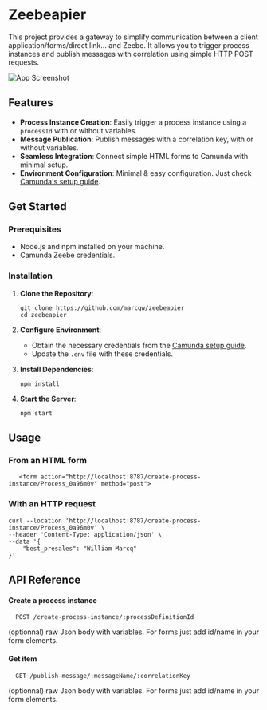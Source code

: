 
# Zeebeapier

This project provides a gateway to simplify communication between a client application/forms/direct link... and Zeebe. It allows you to trigger process instances and publish messages with correlation using simple HTTP POST requests.


![App Screenshot](https://i.ibb.co/Zyn04x7/Untitled.png)



## Features

- **Process Instance Creation**: Easily trigger a process instance using a `processId` with or without variables.
- **Message Publication**: Publish messages with a correlation key, with or without variables.
- **Seamless Integration**: Connect simple HTML forms to Camunda with minimal setup.
- **Environment Configuration**: Minimal & easy configuration. Just check [Camunda's setup guide](https://docs.camunda.io/docs/guides/setup-client-connection-credentials/).

## Get Started

### Prerequisites

- Node.js and npm installed on your machine.
- Camunda Zeebe credentials.

### Installation

1. **Clone the Repository**:

   ```
   git clone https://github.com/marcqw/zeebeapier
   cd zeebeapier
   ```

2. **Configure Environment**:

   - Obtain the necessary credentials from the [Camunda setup guide](https://docs.camunda.io/docs/guides/setup-client-connection-credentials/).
   - Update the `.env` file with these credentials.

3. **Install Dependencies**:

   ```
   npm install
   ```

4. **Start the Server**:

   ```
   npm start
   ```


## Usage

### From an HTML form

```
   <form action="http://localhost:8787/create-process-instance/Process_0a96m0v" method="post">
```

### With an HTTP request
```
curl --location 'http://localhost:8787/create-process-instance/Process_0a96m0v' \
--header 'Content-Type: application/json' \
--data '{
    "best_presales": "William Marcq"
}'
```
## API Reference

#### Create a process instance

```http
  POST /create-process-instance/:processDefinitionId
```

(optionnal) raw Json body with variables.
For forms just add id/name in your form elements.

#### Get item

```http
  GET /publish-message/:messageName/:correlationKey
```

(optionnal) raw Json body with variables.
For forms just add id/name in your form elements.
